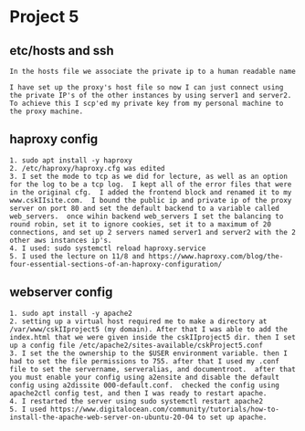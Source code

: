# Project 5

## etc/hosts and ssh

    In the hosts file we associate the private ip to a human readable name
    
    I have set up the proxy's host file so now I can just connect using the private IP's of the other instances by using server1 and server2.  To achieve this I scp'ed my private key from my personal machine to the proxy machine. 

## haproxy config
    
    1. sudo apt install -y haproxy
    2. /etc/haproxy/haproxy.cfg was edited
    3. I set the mode to tcp as we did for lecture, as well as an option for the log to be a tcp log.  I kept all of the error files that were in the original cfg.  I added the frontend block and renamed it to my www.cskIIsite.com.  I bound the public ip and private ip of the proxy server on port 80 and set the default backend to a variable called web_servers.  once wihin backend web_servers I set the balancing to round robin, set it to ignore cookies, set it to a maximum of 20 connections, and set up 2 servers named server1 and server2 with the 2 other aws instances ip's.
    4. I used: sudo systemctl reload haproxy.service
    5. I used the lecture on 11/8 and https://www.haproxy.com/blog/the-four-essential-sections-of-an-haproxy-configuration/

## webserver config

    1. sudo apt install -y apache2
    2. setting up a virtual host required me to make a directory at /var/www/cskIIproject5 (my domain). After that I was able to add the index.html that we were given inside the cskIIproject5 dir. then I set up a config file /etc/apache2/sites-available/cskProject5.conf 
    3. I set the the ownership to the $USER environment variable. then I had to set the file permissions to 755. after that I used my .conf file to set the servername, serveralias, and documentroot.  after that you must enable your config using a2ensite and disable the default config using a2dissite 000-default.conf.  checked the config using apache2ctl config test, and then I was ready to restart apache.
    4. I restarted the server using sudo systemctl restart apache2
    5. I used https://www.digitalocean.com/community/tutorials/how-to-install-the-apache-web-server-on-ubuntu-20-04 to set up apache.
